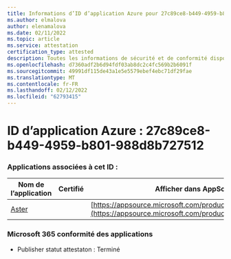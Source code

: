 ```yaml
---
title: Informations d’ID d’application Azure pour 27c89ce8-b449-4959-b801-988d8b727512
ms.author: elmalova
author: elenamalova
ms.date: 02/11/2022
ms.topic: article
ms.service: attestation
certification_type: attested
description: Toutes les informations de sécurité et de conformité disponibles pour 27c89ce8-b449-4959-b801-988d8b727512.
ms.openlocfilehash: d7360adf2b6d94fdf03ab8dc2c4fc569b2b6091f
ms.sourcegitcommit: 49991df115de43a1e5e5579ebef4ebc71df29fae
ms.translationtype: MT
ms.contentlocale: fr-FR
ms.lasthandoff: 02/12/2022
ms.locfileid: "62793415"
---
```

# <a name="azure-app-id-27c89ce8-b449-4959-b801-988d8b727512"></a>ID d’application Azure : 27c89ce8-b449-4959-b801-988d8b727512


### <a name="apps-associated-with-this-id"></a>Applications associées à cet ID :
| **Nom de l’application** | **Certifié** | **Afficher dans AppSource** |
|--------------|---------------|-----------------------|
| [Aster](https://docs.microsoft.com/microsoft-365-app-certification/forward/WA200002379) |  | [https://appsource.microsoft.com/product/office/WA200002379](https://appsource.microsoft.com/product/office/WA200002379) |

### <a name="microsoft-365-app-compliance-status"></a>Microsoft 365 conformité des applications
- Publisher statut attestaton : Terminé
